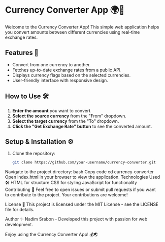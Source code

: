 # Currency Converter App 🌍💸

Welcome to the Currency Converter App! This simple web application helps you convert amounts between different currencies using real-time exchange rates.

## Features 🚀

- Convert from one currency to another.
- Fetches up-to-date exchange rates from a public API.
- Displays currency flags based on the selected currencies.
- User-friendly interface with responsive design.

## How to Use 🛠️

1. **Enter the amount** you want to convert.
2. **Select the source currency** from the "From" dropdown.
3. **Select the target currency** from the "To" dropdown.
4. **Click the "Get Exchange Rate" button** to see the converted amount.

## Setup & Installation ⚙️

1. Clone the repository:
   ```bash
   git clone https://github.com/your-username/currency-converter.git
Navigate to the project directory:
bash
Copy code
cd currency-converter
Open index.html in your browser to view the application.
Technologies Used 🛠️
HTML for structure
CSS for styling
JavaScript for functionality
Contributing 🤝
Feel free to open issues or submit pull requests if you want to contribute to the project. Your contributions are welcome!

License 📄
This project is licensed under the MIT License - see the LICENSE file for details.

Author ✨
Nadim Srabon - Developed this project with passion for web development.

Enjoy using the Currency Converter App! 💰🌏
